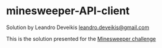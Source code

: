 # minesweeper-API-client
Solution by Leandro Deveikis <leandro.deveikis@gmail.com>

This is the solution presented for the [Minesweeper challenge](challenge.md)
